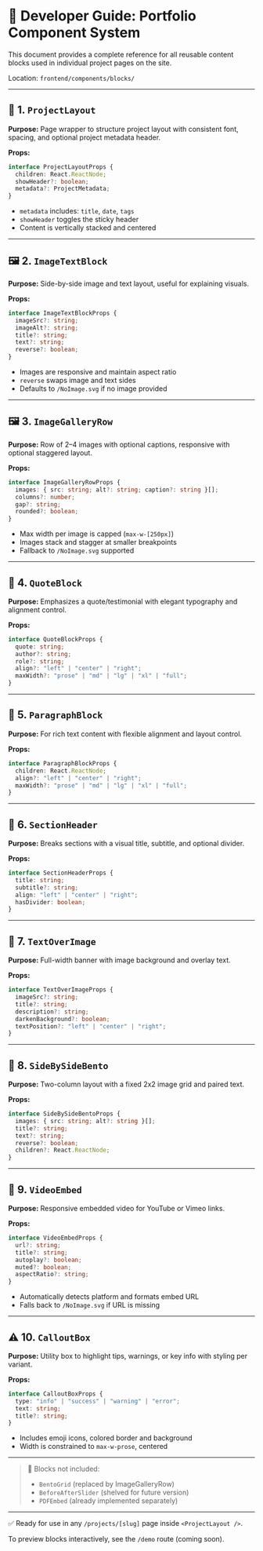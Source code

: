 # 📘 Developer Guide: Portfolio Component System

This document provides a complete reference for all reusable content blocks used in individual project pages on the site.

Location: `frontend/components/blocks/`

---

## 🧱 1. `ProjectLayout`

**Purpose:** Page wrapper to structure project layout with consistent font, spacing, and optional project metadata header.

**Props:**

```ts
interface ProjectLayoutProps {
  children: React.ReactNode;
  showHeader?: boolean;
  metadata?: ProjectMetadata;
}
```

- `metadata` includes: `title`, `date`, `tags`
- `showHeader` toggles the sticky header
- Content is vertically stacked and centered

---

## 🖼️ 2. `ImageTextBlock`

**Purpose:** Side-by-side image and text layout, useful for explaining visuals.

**Props:**

```ts
interface ImageTextBlockProps {
  imageSrc?: string;
  imageAlt?: string;
  title?: string;
  text?: string;
  reverse?: boolean;
}
```

- Images are responsive and maintain aspect ratio
- `reverse` swaps image and text sides
- Defaults to `/NoImage.svg` if no image provided

---

## 🖼️ 3. `ImageGalleryRow`

**Purpose:** Row of 2–4 images with optional captions, responsive with optional staggered layout.

**Props:**

```ts
interface ImageGalleryRowProps {
  images: { src: string; alt?: string; caption?: string }[];
  columns?: number;
  gap?: string;
  rounded?: boolean;
}
```

- Max width per image is capped (`max-w-[250px]`)
- Images stack and stagger at smaller breakpoints
- Fallback to `/NoImage.svg` supported

---

## 🧾 4. `QuoteBlock`

**Purpose:** Emphasizes a quote/testimonial with elegant typography and alignment control.

**Props:**

```ts
interface QuoteBlockProps {
  quote: string;
  author?: string;
  role?: string;
  align?: "left" | "center" | "right";
  maxWidth?: "prose" | "md" | "lg" | "xl" | "full";
}
```

---

## 📝 5. `ParagraphBlock`

**Purpose:** For rich text content with flexible alignment and layout control.

**Props:**

```ts
interface ParagraphBlockProps {
  children: React.ReactNode;
  align?: "left" | "center" | "right";
  maxWidth?: "prose" | "md" | "lg" | "xl" | "full";
}
```

---

## 🧭 6. `SectionHeader`

**Purpose:** Breaks sections with a visual title, subtitle, and optional divider.

**Props:**

```ts
interface SectionHeaderProps {
  title: string;
  subtitle?: string;
  align: "left" | "center" | "right";
  hasDivider: boolean;
}
```

---

## 🌄 7. `TextOverImage`

**Purpose:** Full-width banner with image background and overlay text.

**Props:**

```ts
interface TextOverImageProps {
  imageSrc?: string;
  title?: string;
  description?: string;
  darkenBackground?: boolean;
  textPosition?: "left" | "center" | "right";
}
```

---

## 🧰 8. `SideBySideBento`

**Purpose:** Two-column layout with a fixed 2x2 image grid and paired text.

**Props:**

```ts
interface SideBySideBentoProps {
  images: { src: string; alt?: string }[];
  title?: string;
  text?: string;
  reverse?: boolean;
  children?: React.ReactNode;
}
```

---

## 🎥 9. `VideoEmbed`

**Purpose:** Responsive embedded video for YouTube or Vimeo links.

**Props:**

```ts
interface VideoEmbedProps {
  url?: string;
  title?: string;
  autoplay?: boolean;
  muted?: boolean;
  aspectRatio?: string;
}
```

- Automatically detects platform and formats embed URL
- Falls back to `/NoImage.svg` if URL is missing

---

## ⚠️ 10. `CalloutBox`

**Purpose:** Utility box to highlight tips, warnings, or key info with styling per variant.

**Props:**

```ts
interface CalloutBoxProps {
  type: "info" | "success" | "warning" | "error";
  text: string;
  title?: string;
}
```

- Includes emoji icons, colored border and background
- Width is constrained to `max-w-prose`, centered

---

> 🧹 Blocks not included:
>
> - `BentoGrid` (replaced by ImageGalleryRow)
> - `BeforeAfterSlider` (shelved for future version)
> - `PDFEmbed` (already implemented separately)

---

✅ Ready for use in any `/projects/[slug]` page inside `<ProjectLayout />`.

To preview blocks interactively, see the `/demo` route (coming soon).

